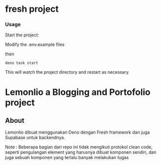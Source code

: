 # fresh project

### Usage

Start the project:

Modify the .env.example files

then

```
deno task start
```

This will watch the project directory and restart as necessary.

# Lemonlio a Blogging and Portofolio project

## About

Lemonlio dibuat menggunakan Deno dengan Fresh framework dan juga Supabase untuk
backendnya.

Note : Beberapa bagian dari repo ini tidak mengikuti protokol clean code,
seperti pengulangan element yang harusnya dibuat komponen sendiri, dan juga
sebuah komponen yang terlalu banyak melakukan tugas
